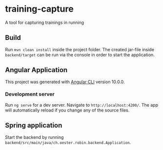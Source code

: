 # training-capture
A tool for capturing trainings in running

## Build

Run `mvn clean install` inside the project folder. The created jar-file inside `backend/target` can be run via the console in order to start the application.

## Angular Application

This project was generated with [Angular CLI](https://github.com/angular/angular-cli) version 10.0.0.

### Development server

Run `ng serve` for a dev server. Navigate to `http://localhost:4200/`. The app will automatically reload if you change any of the source files.

## Spring application

Start the backend by running `backend/src/main/java/ch.oester.robin.backend.Application`.
